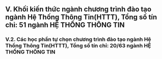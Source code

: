 ## V. Khối kiến thức ngành chương trình đào tạo ngành Hệ Thống Thông Tin(HTTT), Tổng số tín chỉ: 51 ngành HỆ THỐNG THÔNG TIN
### V.2. Các học phần tự chọn chương trình đào tạo ngành Hệ Thống Thông Tin(HTTT), Tổng số tín chỉ: 20/63 ngành HỆ THỐNG THÔNG TIN
